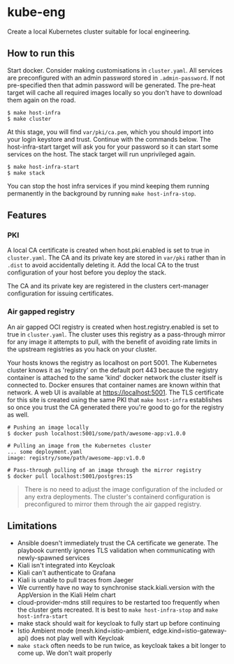 # kube-eng

Create a local Kubernetes cluster suitable for local engineering.

## How to run this

Start docker. Consider making customisations in `cluster.yaml`. All services
are preconfigured with an admin password stored in `.admin-password`. If not
pre-specified then that admin password will be generated. The pre-heat target will cache all
required images locally so you don't have to download them again on the road.

```shell
$ make host-infra
$ make cluster
```

At this stage, you will find `var/pki/ca.pem`, which you should import into your login keystore and trust. Continue with the commands below. The host-infra-start target will ask you for your password
so it can start some services on the host. The stack target will run unprivileged again.

```shell
$ make host-infra-start
$ make stack
```

You can stop the host infra services if you mind keeping them running permanently in the background by running `make host-infra-stop`.

## Features

### PKI

A local CA certificate is created when host.pki.enabled is set to true in `cluster.yaml`. The CA and its private key
are stored in `var/pki` rather than in `.dist` to avoid accidentally deleting it. Add the local CA to the trust configuration
of your host before you deploy the stack.

The CA and its private key are registered in the clusters cert-manager configuration for issuing certificates.

### Air gapped registry

An air gapped OCI registry is created when host.registry.enabled is set to true in `cluster.yaml`. The cluster uses this
registry as a pass-through mirror for any image it attempts to pull, with the benefit of avoiding rate limits in the 
upstream registries as you hack on your cluster. 

Your hosts knows the registry as localhost on port 5001. The Kubernetes cluster knows it as 'registry' on the default 
port 443 because the registry container is attached to the same 'kind' docker network the cluster itself is connected to. 
Docker ensures that container names are known within that network.
A web UI is available at [https://localhost:5001](https://localhost:5001). The TLS certificate for this site is created using the same PKI that
`make host-infra` establishes so once you trust the CA generated there you're good to go for the registry as well.

```shell
# Pushing an image locally
$ docker push localhost:5001/some/path/awesome-app:v1.0.0

# Pulling an image from the Kubernetes cluster
... some deployment.yaml
image: registry/some/path/awesome-app:v1.0.0

# Pass-through pulling of an image through the mirror registry
$ docker pull localhost:5001/postgres:15
```

> There is no need to adjust the image configuration of the included or any extra deployments. The cluster's containerd
> configuration is preconfigured to mirror them through the air gapped registry.

## Limitations

* Ansible doesn't immediately trust the CA certificate we generate. The playbook currently ignores TLS validation when communicating with newly-spawned services
* Kiali isn't integrated into Keycloak
* Kiali can't authenticate to Grafana
* Kiali is unable to pull traces from Jaeger
* We currently have no way to synchronise stack.kiali.version with the AppVersion in the Kiali Helm chart
* cloud-provider-mdns still requires to be restarted too frequently when the cluster gets recreated. It is best to `make host-infra-stop` and `make host-infra-start`
* make stack should wait for keycloak to fully start up before continuing
* Istio Ambient mode (mesh.kind=istio-ambient, edge.kind=istio-gateway-api) does not play well with Keycloak
* `make stack` often needs to be run twice, as keycloak takes a bit longer to come up. We don't wait properly
